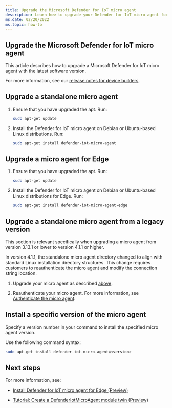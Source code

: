 ```yaml
---
title: Upgrade the Microsoft Defender for IoT micro agent
description: Learn how to upgrade your Defender for IoT micro agent for device builders.
ms.date: 02/20/2022
ms.topic: how-to
---
```


## Upgrade the Microsoft Defender for IoT micro agent

This article describes how to upgrade a Microsoft Defender for IoT micro agent with the latest software version.

For more information, see our [release notes for device builders](release-notes.md).

## Upgrade a standalone micro agent

1. Ensure that you have upgraded the apt. Run:

    ```bash
    sudo apt-get update
    ```

1. Install the Defender for IoT micro agent on Debian or Ubuntu-based Linux distributions. Run:

    ```bash
    sudo apt-get install defender-iot-micro-agent
    ```

## Upgrade a micro agent for Edge

1. Ensure that you have upgraded the apt. Run:

    ```bash
    sudo apt-get update
    ```

1. Install the Defender for IoT micro agent on Debian or Ubuntu-based Linux distributions for Edge. Run:

    ```bash
    sudo apt-get install defender-iot-micro-agent-edge
    ```

## Upgrade a standalone micro agent from a legacy version

This section is relevant specifically when upgrading a micro agent from version 3.13.1 or lower to version 4.1.1 or higher.

In version 4.1.1, the standalone micro agent directory changed to align with standard Linux installation directory structures. This change requires customers to reauthenticate the micro agent and modify the connection string location.

1. Upgrade your micro agent as described [above](#upgrade-a-standalone-micro-agent).

1. Reauthenticate your micro agent. For more information, see [Authenticate the micro agent](tutorial-standalone-agent-binary-installation.md#authenticate-the-micro-agent).

## Install a specific version of the micro agent

Specify a version number in your command to install the specified micro agent version.

Use the following command syntax:

```bash
sudo apt-get install defender-iot-micro-agent=<version>
```

## Next steps

For more information, see:

- [Install Defender for IoT micro agent for Edge (Preview)](how-to-install-micro-agent-for-edge.md)

- [Tutorial: Create a DefenderIotMicroAgent module twin (Preview)](tutorial-create-micro-agent-module-twin.md)
